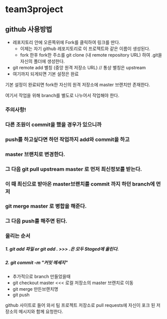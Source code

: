 # team3project

## github 사용방법

* 레포지토리 안에 오른쪽위에 Fork를 클릭하여 링크를 딴다.
  * 이제는 자기 github 레포지토리로 이 프로젝트와 같은 이름이 생성된다.
  * fork 한후 fork한 주소를 git clone (내 remote repository URL) 하여 .git을 자신의 폴더에 생성한다.
* git remote add 별칭 (중앙 원격 저장소 URL)    // 통상 별칭은 upstream
 * 여기까지 되게되면 기본 설정은 완료

기본 설정이 완료되면 fork한 자신의 원격 저장소에 master 브랜치만 존재한다.


여기서 작업을 위해 branch를 별도로 나누어서 작업해야 한다.

### 주의사항!
### 다른 조원이 commit을 했을 경우가 있으니까
### push를 하고싶다면 하던 작업까지 add와 commit을 하고
### master 브랜치로 변경한다.
### 그 다음 git pull upstream master 로 먼저 최신정보를 받는다.
### 이 때 최신으로 받아온 master브랜치를 commit 까지 하던 branch에 먼저
### git merge master 로 병합을 해준다.
### 그 다음 push를 해주면 된다.

### 올리는 순서
##### 1. git add 파일 or git add . >>> .은 모두 Staged에 올린다.
##### 2. git commit -m "커밋 메세지"


* 추가적으로 branch 만들었을때
 * git checkout master <<< 로컬 저장소의 master 브랜치로 이동
 * git merge 만든브랜치명
 * git push

github 사이트로 들어 와서 팀 프로젝트 저장소로 pull requests에 자신이 포크 된 저장소의
메시지와 함께 요청한다.
